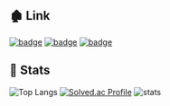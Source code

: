 ## 🏚 Link
[![badge](https://img.shields.io/badge/github_page-222222?style=for-the-badge&logo=github&logoColor=white)](https://yuuuuuuyu.github.io)
[![badge](https://img.shields.io/badge/tistory-000000?style=for-the-badge&logo=tistory&logoColor=white)](https://memories95.tistory.com)
[![badge](https://img.shields.io/badge/4d4cat--333333?style=for-the-badge)](https://4d4cat.site)

## 🍳 Stats
![Top Langs](https://github-readme-stats.vercel.app/api/top-langs/?username=yuuuuuuyu&layout=compact&exclude_repo=yuuuuuuyu.github.io)
[![Solved.ac Profile](http://mazassumnida.wtf/api/v2/generate_badge?boj=yeonghak77)](https://solved.ac/yeonghak77)
![stats](https://github-readme-stats.vercel.app/api?username=yuuuuuuyu&show_icons=true&theme=transparent&count_private=true)
